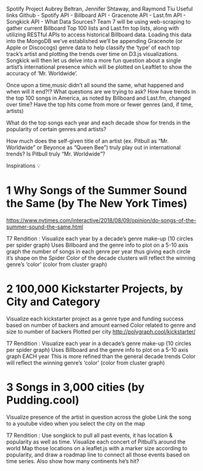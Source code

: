 Spotify Project
Aubrey Beltran, Jennifer Shtaway, and Raymond Tiu
Useful links
Github -      Spotify API -        Billboard API - 
Gracenote API  -   Last.fm API -    Songkick API -
What Data Sources?
Team 7 will be using web-scraping to gather current Billboard Top 100 lists and Last.fm top lists, along with utilizing RESTful APIs to access historical Billboard data. Loading this data into the MongoDB we’ve established we’ll be appending Gracenote (or Apple or Discocogs) genre data to help classify the ‘type’ of each top track’s artist and plotting the trends over time on D3.js visualizations. Songkick will then let us delve into a more fun question about a single artist’s international presence which will be plotted on Leaftlet to show the accuracy of ‘Mr. Worldwide’.

Once upon a time,music didn’t all sound the same, what happened and when will it end?!? 
What questions are we trying to ask?
How have trends in the top 100 songs in America, as noted by Billboard and Last.fm, changed over time?
Have the top hits come from more or fewer genres (and, if time, artists)

What do the top songs each year and each decade show for trends in the popularity of certain genres and artists?

How much does the self-given title of an artist (ex. Pitbull as “Mr. Worldwide” or Beyonce as “Queen Bee”) truly play out in international trends?
Is Pitbull truly “Mr. Worldwide”? 

Inspirations 💡
# 1 Why Songs of the Summer Sound the Same (by The New York Times) 
https://www.nytimes.com/interactive/2018/08/09/opinion/do-songs-of-the-summer-sound-the-same.html




T7 Rendition :
Visualize each year by a decade’s genre make-up (10 circles per spider graph)
Uses Billboard and the genre info to plot on a 5-10 axis graph the number of songs in each genre per year thus giving each circle it’s shape on the Spider
Color of the decade clusters will reflect the winning genre’s ‘color’ (color from cluster graph)







# 2  100,000 Kickstarter Projects, by City and Category 
Visualize each kickstarter project as a genre type and funding success based on number of backers and amount earned
Color related to genre and size to number of backers
Plotted per city
http://polygraph.cool/kickstarter/


T7 Rendition :
Visualize each year in a decade’s genre make-up (10 circles per spider graph)
Uses Billboard and the genre info to plot on a 5-10 axis graph EACH year
This is more refined than the general decade trends
Color will reflect the winning genre’s ‘color’ (color from cluster graph)



# 3 Songs in 3,000 cities (by Pudding.cool) 
Visualize presence of the artist in question across the globe
Link the song to a youtube video when you select the city on the map



T7 Rendition :
Use songkick to pull all past events, it has location & popularity as well as time. 
Visualize each concert of Pitbull’s around the world
Map those locations on a leaflet.js with a marker size according to popularity, and draw a roadmap line to connect all those events based on time series.
Also show how many continents he’s hit?
